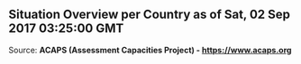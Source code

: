 ## Situation Overview per Country as of Sat, 02 Sep 2017 03:25:00 GMT

Source: **ACAPS (Assessment Capacities Project) - https://www.acaps.org**